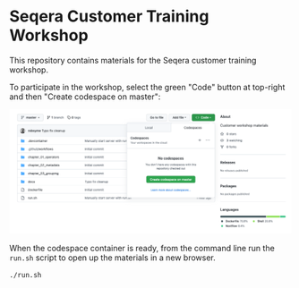 # Seqera Customer Training Workshop

This repository contains materials for the Seqera customer training workshop.

To participate in the workshop, select the green "Code" button at top-right and then "Create codespace on master":

![Opening codespace](docs/static/img/codespaces_screenshot.png)

When the codespace container is ready, from the command line run the `run.sh` script to open up the materials in a new browser.

```bash
./run.sh
```



